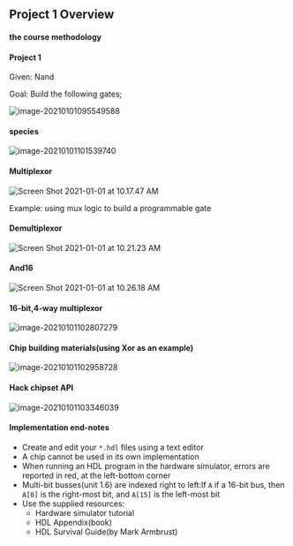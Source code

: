 ## Project 1 Overview

#### the course methodology 



#### Project 1



Given: Nand



Goal: Build the following gates;

![image-20210101095549588](https://loyioblog.oss-cn-beijing.aliyuncs.com/LoyioBlog/t7vHJO.png)





#### species

![image-20210101101539740](https://loyioblog.oss-cn-beijing.aliyuncs.com/LoyioBlog/YkXjKp.png)







#### Multiplexor

![Screen Shot 2021-01-01 at 10.17.47 AM](https://loyioblog.oss-cn-beijing.aliyuncs.com/LoyioBlog/K1FtFh.png)



Example: using mux logic to build a programmable gate





#### Demultiplexor

![Screen Shot 2021-01-01 at 10.21.23 AM](https://loyioblog.oss-cn-beijing.aliyuncs.com/LoyioBlog/v9Wuqc.png)





#### And16

![Screen Shot 2021-01-01 at 10.26.18 AM](https://loyioblog.oss-cn-beijing.aliyuncs.com/LoyioBlog/wMhjm7.png)





#### 16-bit,4-way multiplexor

![image-20210101102807279](https://loyioblog.oss-cn-beijing.aliyuncs.com/LoyioBlog/zDCo4J.png)





#### Chip building materials(using Xor as an example)

![image-20210101102958728](https://loyioblog.oss-cn-beijing.aliyuncs.com/LoyioBlog/KOmYT8.png)





#### Hack chipset API

![image-20210101103346039](https://loyioblog.oss-cn-beijing.aliyuncs.com/LoyioBlog/20210101So532w.png)





#### Implementation end-notes

- Create and edit your `*.hdl` files using a text editor
- A chip cannot be used in its own implementation
- When running an HDL program in the hardware simulator, errors are reported in red, at the left-bottom corner
- Multi-bit busses(unit 1.6) are indexed right to left:If `A` if a 16-bit bus, then `A[0]` is the right-most bit, and `A[15]` is the left-most bit
- Use the supplied resources:
  - Hardware simulator tutorial
  - HDL Appendix(book)
  - HDL Survival Guide(by Mark Armbrust)